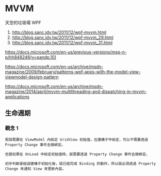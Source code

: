 # MVVM

天空的垃圾場 WPF

1. http://blog.sanc.idv.tw/2011/12/wpf-mvvm.html
1. http://blog.sanc.idv.tw/2011/12/wpf-mvvm_29.html
1. http://blog.sanc.idv.tw/2011/12/wpf-mvvm_31.html

https://docs.microsoft.com/en-us/previous-versions/msp-n-p/hh848246(v=pandp.10)

https://docs.microsoft.com/en-us/archive/msdn-magazine/2009/february/patterns-wpf-apps-with-the-model-view-viewmodel-design-pattern

https://docs.microsoft.com/en-us/archive/msdn-magazine/2014/april/mvvm-multithreading-and-dispatching-in-mvvm-applications

## 生命週期

### 觀念 1

    假設需要在 ViewModel 內給定 GridView 初始值，在建構子中給定，可以不需要透過 Property Change 事件去做綁定。

    但是如果在 OnLoad 中給定初始值時，就需要透過 Property Change 事件去做綁定。

    初步判斷是經過建構子初始化後，就已經完成 Binding 的動作，所以就必須透過 Property Change 來通知 View 來更新內容。
